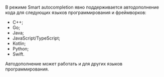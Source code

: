 В режиме Smart autocompletion явно поддерживается автодополнение кода для следующих языков программирования и фреймворков:
* C++;
* Go;
* Java;
* JavaScript/TypeScript;
* Kotlin;
* Python;
* Swift.

Автодополнение может работать и для других языков программирования.